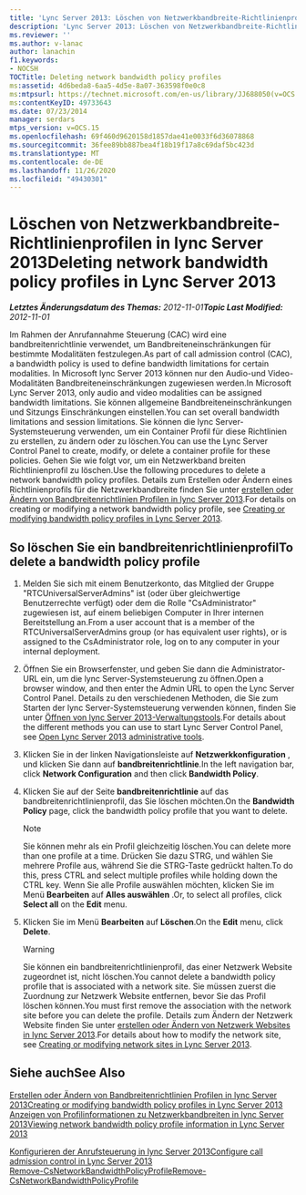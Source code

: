 ```yaml
---
title: 'Lync Server 2013: Löschen von Netzwerkbandbreite-Richtlinienprofilen'
description: 'Lync Server 2013: Löschen von Netzwerkbandbreite-Richtlinienprofilen'
ms.reviewer: ''
ms.author: v-lanac
author: lanachin
f1.keywords:
- NOCSH
TOCTitle: Deleting network bandwidth policy profiles
ms:assetid: 4d6beda8-6aa5-4d5e-8a07-363598f0e0c8
ms:mtpsurl: https://technet.microsoft.com/en-us/library/JJ688050(v=OCS.15)
ms:contentKeyID: 49733643
ms.date: 07/23/2014
manager: serdars
mtps_version: v=OCS.15
ms.openlocfilehash: 69f460d9620158d1857dae41e0033f6d36078868
ms.sourcegitcommit: 36fee89bb887bea4f18b19f17a8c69daf5bc423d
ms.translationtype: MT
ms.contentlocale: de-DE
ms.lasthandoff: 11/26/2020
ms.locfileid: "49430301"
---
```

# <a name="deleting-network-bandwidth-policy-profiles-in-lync-server-2013"></a><span data-ttu-id="0655d-103">Löschen von Netzwerkbandbreite-Richtlinienprofilen in lync Server 2013</span><span class="sxs-lookup"><span data-stu-id="0655d-103">Deleting network bandwidth policy profiles in Lync Server 2013</span></span>

<div data-xmlns="http://www.w3.org/1999/xhtml">

<div class="topic" data-xmlns="http://www.w3.org/1999/xhtml" data-msxsl="urn:schemas-microsoft-com:xslt" data-cs="https://msdn.microsoft.com/">

<div data-asp="https://msdn2.microsoft.com/asp">



</div>

<div id="mainSection">

<div id="mainBody"><span data-ttu-id="0655d-104">

<span> </span></span><span class="sxs-lookup"><span data-stu-id="0655d-104">

<span> </span></span></span>

<span data-ttu-id="0655d-105">_**Letztes Änderungsdatum des Themas:** 2012-11-01_</span><span class="sxs-lookup"><span data-stu-id="0655d-105">_**Topic Last Modified:** 2012-11-01_</span></span>

<span data-ttu-id="0655d-106">Im Rahmen der Anrufannahme Steuerung (CAC) wird eine bandbreitenrichtlinie verwendet, um Bandbreiteneinschränkungen für bestimmte Modalitäten festzulegen.</span><span class="sxs-lookup"><span data-stu-id="0655d-106">As part of call admission control (CAC), a bandwidth policy is used to define bandwidth limitations for certain modalities.</span></span> <span data-ttu-id="0655d-107">In Microsoft lync Server 2013 können nur den Audio-und Video-Modalitäten Bandbreiteneinschränkungen zugewiesen werden.</span><span class="sxs-lookup"><span data-stu-id="0655d-107">In Microsoft Lync Server 2013, only audio and video modalities can be assigned bandwidth limitations.</span></span> <span data-ttu-id="0655d-108">Sie können allgemeine Bandbreiteneinschränkungen und Sitzungs Einschränkungen einstellen.</span><span class="sxs-lookup"><span data-stu-id="0655d-108">You can set overall bandwidth limitations and session limitations.</span></span> <span data-ttu-id="0655d-109">Sie können die lync Server-Systemsteuerung verwenden, um ein Container Profil für diese Richtlinien zu erstellen, zu ändern oder zu löschen.</span><span class="sxs-lookup"><span data-stu-id="0655d-109">You can use the Lync Server Control Panel to create, modify, or delete a container profile for these policies.</span></span> <span data-ttu-id="0655d-110">Gehen Sie wie folgt vor, um ein Netzwerkband breiten Richtlinienprofil zu löschen.</span><span class="sxs-lookup"><span data-stu-id="0655d-110">Use the following procedures to delete a network bandwidth policy profiles.</span></span> <span data-ttu-id="0655d-111">Details zum Erstellen oder Ändern eines Richtlinienprofils für die Netzwerkbandbreite finden Sie unter [erstellen oder Ändern von Bandbreitenrichtlinien Profilen in lync Server 2013](lync-server-2013-creating-or-modifying-bandwidth-policy-profiles.md).</span><span class="sxs-lookup"><span data-stu-id="0655d-111">For details on creating or modifying a network bandwidth policy profile, see [Creating or modifying bandwidth policy profiles in Lync Server 2013](lync-server-2013-creating-or-modifying-bandwidth-policy-profiles.md).</span></span>

<div>

## <a name="to-delete-a-bandwidth-policy-profile"></a><span data-ttu-id="0655d-112">So löschen Sie ein bandbreitenrichtlinienprofil</span><span class="sxs-lookup"><span data-stu-id="0655d-112">To delete a bandwidth policy profile</span></span>

1.  <span data-ttu-id="0655d-113">Melden Sie sich mit einem Benutzerkonto, das Mitglied der Gruppe "RTCUniversalServerAdmins" ist (oder über gleichwertige Benutzerrechte verfügt) oder dem die Rolle "CsAdministrator" zugewiesen ist, auf einem beliebigen Computer in Ihrer internen Bereitstellung an.</span><span class="sxs-lookup"><span data-stu-id="0655d-113">From a user account that is a member of the RTCUniversalServerAdmins group (or has equivalent user rights), or is assigned to the CsAdministrator role, log on to any computer in your internal deployment.</span></span>

2.  <span data-ttu-id="0655d-114">Öffnen Sie ein Browserfenster, und geben Sie dann die Administrator-URL ein, um die lync Server-Systemsteuerung zu öffnen.</span><span class="sxs-lookup"><span data-stu-id="0655d-114">Open a browser window, and then enter the Admin URL to open the Lync Server Control Panel.</span></span> <span data-ttu-id="0655d-115">Details zu den verschiedenen Methoden, die Sie zum Starten der lync Server-Systemsteuerung verwenden können, finden Sie unter [Öffnen von lync Server 2013-Verwaltungstools](lync-server-2013-open-lync-server-administrative-tools.md).</span><span class="sxs-lookup"><span data-stu-id="0655d-115">For details about the different methods you can use to start Lync Server Control Panel, see [Open Lync Server 2013 administrative tools](lync-server-2013-open-lync-server-administrative-tools.md).</span></span>

3.  <span data-ttu-id="0655d-116">Klicken Sie in der linken Navigationsleiste auf **Netzwerkkonfiguration** , und klicken Sie dann auf **bandbreitenrichtlinie**.</span><span class="sxs-lookup"><span data-stu-id="0655d-116">In the left navigation bar, click **Network Configuration** and then click **Bandwidth Policy**.</span></span>

4.  <span data-ttu-id="0655d-117">Klicken Sie auf der Seite **bandbreitenrichtlinie** auf das bandbreitenrichtlinienprofil, das Sie löschen möchten.</span><span class="sxs-lookup"><span data-stu-id="0655d-117">On the **Bandwidth Policy** page, click the bandwidth policy profile that you want to delete.</span></span>
    
    <div>
    

    > [!NOTE]  
    > <span data-ttu-id="0655d-118">Sie können mehr als ein Profil gleichzeitig löschen.</span><span class="sxs-lookup"><span data-stu-id="0655d-118">You can delete more than one profile at a time.</span></span> <span data-ttu-id="0655d-119">Drücken Sie dazu STRG, und wählen Sie mehrere Profile aus, während Sie die STRG-Taste gedrückt halten.</span><span class="sxs-lookup"><span data-stu-id="0655d-119">To do this, press CTRL and select multiple profiles while holding down the CTRL key.</span></span> <span data-ttu-id="0655d-120">Wenn Sie alle Profile auswählen möchten, klicken Sie im Menü <STRONG>Bearbeiten</STRONG> auf <STRONG>Alles auswählen</STRONG> .</span><span class="sxs-lookup"><span data-stu-id="0655d-120">Or, to select all profiles, click <STRONG>Select all</STRONG> on the <STRONG>Edit</STRONG> menu.</span></span>

    
    </div>

5.  <span data-ttu-id="0655d-121">Klicken Sie im Menü **Bearbeiten** auf **Löschen**.</span><span class="sxs-lookup"><span data-stu-id="0655d-121">On the **Edit** menu, click **Delete**.</span></span>
    
    <div>
    

    > [!WARNING]  
    > <span data-ttu-id="0655d-122">Sie können ein bandbreitenrichtlinienprofil, das einer Netzwerk Website zugeordnet ist, nicht löschen.</span><span class="sxs-lookup"><span data-stu-id="0655d-122">You cannot delete a bandwidth policy profile that is associated with a network site.</span></span> <span data-ttu-id="0655d-123">Sie müssen zuerst die Zuordnung zur Netzwerk Website entfernen, bevor Sie das Profil löschen können.</span><span class="sxs-lookup"><span data-stu-id="0655d-123">You must first remove the association with the network site before you can delete the profile.</span></span> <span data-ttu-id="0655d-124">Details zum Ändern der Netzwerk Website finden Sie unter <A href="lync-server-2013-creating-or-modifying-network-sites.md">erstellen oder Ändern von Netzwerk Websites in lync Server 2013</A>.</span><span class="sxs-lookup"><span data-stu-id="0655d-124">For details about how to modify the network site, see <A href="lync-server-2013-creating-or-modifying-network-sites.md">Creating or modifying network sites in Lync Server 2013</A>.</span></span>

    
    </div>

</div>

<div>

## <a name="see-also"></a><span data-ttu-id="0655d-125">Siehe auch</span><span class="sxs-lookup"><span data-stu-id="0655d-125">See Also</span></span>


[<span data-ttu-id="0655d-126">Erstellen oder Ändern von Bandbreitenrichtlinien Profilen in lync Server 2013</span><span class="sxs-lookup"><span data-stu-id="0655d-126">Creating or modifying bandwidth policy profiles in Lync Server 2013</span></span>](lync-server-2013-creating-or-modifying-bandwidth-policy-profiles.md)  
[<span data-ttu-id="0655d-127">Anzeigen von Profilinformationen zu Netzwerkbandbreiten in lync Server 2013</span><span class="sxs-lookup"><span data-stu-id="0655d-127">Viewing network bandwidth policy profile information in Lync Server 2013</span></span>](lync-server-2013-viewing-network-bandwidth-policy-profile-information.md)  


[<span data-ttu-id="0655d-128">Konfigurieren der Anrufsteuerung in lync Server 2013</span><span class="sxs-lookup"><span data-stu-id="0655d-128">Configure call admission control in Lync Server 2013</span></span>](lync-server-2013-configure-call-admission-control.md)  
[<span data-ttu-id="0655d-129">Remove-CsNetworkBandwidthPolicyProfile</span><span class="sxs-lookup"><span data-stu-id="0655d-129">Remove-CsNetworkBandwidthPolicyProfile</span></span>](https://docs.microsoft.com/powershell/module/skype/Remove-CsNetworkBandwidthPolicyProfile)  
  

<span data-ttu-id="0655d-130"></div>

</div>

<span> </span>

</div>

</div>

</span><span class="sxs-lookup"><span data-stu-id="0655d-130"></div>

</div>

<span> </span>

</div>

</div>

</span></span></div>

